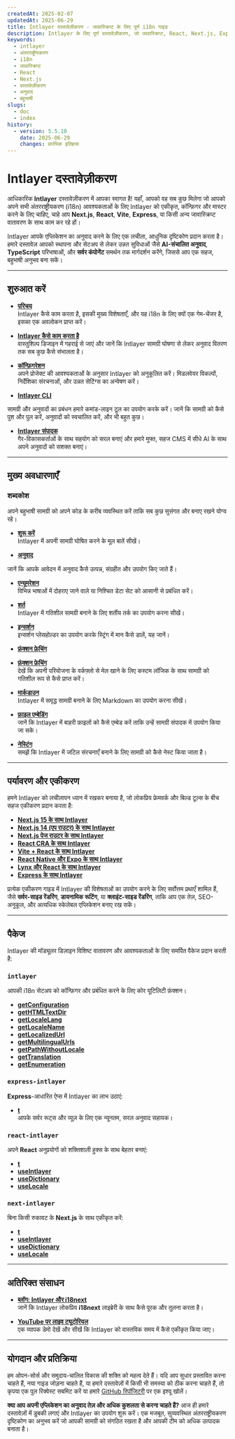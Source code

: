 ```yaml
---
createdAt: 2025-02-07
updatedAt: 2025-06-29
title: Intlayer दस्तावेज़ीकरण - जावास्क्रिप्ट के लिए पूर्ण i18n गाइड
description: Intlayer के लिए पूर्ण दस्तावेज़ीकरण, जो जावास्क्रिप्ट, React, Next.js, Express, और अन्य फ्रेमवर्क के लिए आधुनिक अंतरराष्ट्रीयकरण लाइब्रेरी है।
keywords:
  - intlayer
  - अंतरराष्ट्रीयकरण
  - i18n
  - जावास्क्रिप्ट
  - React
  - Next.js
  - दस्तावेज़ीकरण
  - अनुवाद
  - बहुभाषी
slugs:
  - doc
  - index
history:
  - version: 5.5.10
    date: 2025-06-29
    changes: प्रारंभिक इतिहास
---
```


# Intlayer दस्तावेज़ीकरण

आधिकारिक **Intlayer** दस्तावेज़ीकरण में आपका स्वागत है! यहाँ, आपको वह सब कुछ मिलेगा जो आपको अपने सभी अंतरराष्ट्रीयकरण (i18n) आवश्यकताओं के लिए Intlayer को एकीकृत, कॉन्फ़िगर और मास्टर करने के लिए चाहिए, चाहे आप **Next.js**, **React**, **Vite**, **Express**, या किसी अन्य जावास्क्रिप्ट वातावरण के साथ काम कर रहे हों।

Intlayer आपके एप्लिकेशन का अनुवाद करने के लिए एक लचीला, आधुनिक दृष्टिकोण प्रदान करता है। हमारे दस्तावेज़ आपको स्थापना और सेटअप से लेकर उन्नत सुविधाओं जैसे **AI-संचालित अनुवाद**, **TypeScript** परिभाषाओं, और **सर्वर कंपोनेंट** समर्थन तक मार्गदर्शन करेंगे, जिससे आप एक सहज, बहुभाषी अनुभव बना सकें।

---

## शुरुआत करें

- **[परिचय](https://github.com/aymericzip/intlayer/blob/main/docs/docs/hi/introduction.md)**  
  Intlayer कैसे काम करता है, इसकी मुख्य विशेषताएँ, और यह i18n के लिए क्यों एक गेम-चेंजर है, इसका एक अवलोकन प्राप्त करें।

- **[Intlayer कैसे काम करता है](https://github.com/aymericzip/intlayer/blob/main/docs/docs/hi/how_works_intlayer.md)**  
  वास्तुशिल्प डिजाइन में गहराई से जाएं और जानें कि Intlayer सामग्री घोषणा से लेकर अनुवाद वितरण तक सब कुछ कैसे संभालता है।

- **[कॉन्फ़िगरेशन](https://github.com/aymericzip/intlayer/blob/main/docs/docs/hi/configuration.md)**  
  अपने प्रोजेक्ट की आवश्यकताओं के अनुसार Intlayer को अनुकूलित करें। मिडलवेयर विकल्पों, निर्देशिका संरचनाओं, और उन्नत सेटिंग्स का अन्वेषण करें।

- **[Intlayer CLI](https://github.com/aymericzip/intlayer/blob/main/docs/docs/hi/intlayer_cli.md)**

सामग्री और अनुवादों का प्रबंधन हमारे कमांड-लाइन टूल का उपयोग करके करें। जानें कि सामग्री को कैसे पुश और पुल करें, अनुवादों को स्वचालित करें, और भी बहुत कुछ।

- **[Intlayer संपादक](https://github.com/aymericzip/intlayer/blob/main/docs/docs/hi/intlayer_visual_editor.md)**  
  गैर-विकासकर्ताओं के साथ सहयोग को सरल बनाएं और हमारे मुफ्त, सहज CMS में सीधे AI के साथ अपने अनुवादों को सशक्त बनाएं।

---

## मुख्य अवधारणाएँ

### शब्दकोश

अपने बहुभाषी सामग्री को अपने कोड के करीब व्यवस्थित करें ताकि सब कुछ सुसंगत और बनाए रखने योग्य रहे।

- **[शुरू करें](https://github.com/aymericzip/intlayer/blob/main/docs/docs/hi/dictionary/get_started.md)**  
  Intlayer में अपनी सामग्री घोषित करने के मूल बातें सीखें।

- **[अनुवाद](https://github.com/aymericzip/intlayer/blob/main/docs/docs/hi/dictionary/translation.md)**

जानें कि आपके आवेदन में अनुवाद कैसे उत्पन्न, संग्रहीत और उपयोग किए जाते हैं।

- **[एन्यूमरेशन](https://github.com/aymericzip/intlayer/blob/main/docs/docs/hi/dictionary/enumeration.md)**  
  विभिन्न भाषाओं में दोहराए जाने वाले या निश्चित डेटा सेट को आसानी से प्रबंधित करें।

- **[शर्त](https://github.com/aymericzip/intlayer/blob/main/docs/docs/hi/dictionary/conditional.md)**  
  Intlayer में गतिशील सामग्री बनाने के लिए शर्तीय तर्क का उपयोग करना सीखें।

- **[इन्सर्शन](https://github.com/aymericzip/intlayer/blob/main/docs/docs/hi/dictionary/insertion.md)**  
  इन्सर्शन प्लेसहोल्डर का उपयोग करके स्ट्रिंग में मान कैसे डालें, यह जानें।

- **[फ़ंक्शन फ़ेचिंग](https://github.com/aymericzip/intlayer/blob/main/docs/docs/hi/dictionary/function_fetching.md)**
- **[फ़ंक्शन फ़ेचिंग](https://github.com/aymericzip/intlayer/blob/main/docs/docs/hi/dictionary/function_fetching.md)**  
  देखें कि अपनी परियोजना के वर्कफ़्लो से मेल खाने के लिए कस्टम लॉजिक के साथ सामग्री को गतिशील रूप से कैसे प्राप्त करें।

- **[मार्कडाउन](https://github.com/aymericzip/intlayer/blob/main/docs/docs/hi/dictionary/markdown.md)**  
  Intlayer में समृद्ध सामग्री बनाने के लिए Markdown का उपयोग करना सीखें।

- **[फ़ाइल एम्बेडिंग](https://github.com/aymericzip/intlayer/blob/main/docs/docs/hi/dictionary/file_embeddings.md)**  
  जानें कि Intlayer में बाहरी फ़ाइलों को कैसे एम्बेड करें ताकि उन्हें सामग्री संपादक में उपयोग किया जा सके।

- **[नेस्टिंग](https://github.com/aymericzip/intlayer/blob/main/docs/docs/hi/dictionary/nesting.md)**  
  समझें कि Intlayer में जटिल संरचनाएँ बनाने के लिए सामग्री को कैसे नेस्ट किया जाता है।

---

## पर्यावरण और एकीकरण

हमने Intlayer को लचीलापन ध्यान में रखकर बनाया है, जो लोकप्रिय फ्रेमवर्क और बिल्ड टूल्स के बीच सहज एकीकरण प्रदान करता है:

- **[Next.js 15 के साथ Intlayer](https://github.com/aymericzip/intlayer/blob/main/docs/docs/hi/intlayer_with_nextjs_15.md)**
- **[Next.js 14 (एप राउटर) के साथ Intlayer](https://github.com/aymericzip/intlayer/blob/main/docs/docs/hi/intlayer_with_nextjs_14.md)**
- **[Next.js पेज राउटर के साथ Intlayer](https://github.com/aymericzip/intlayer/blob/main/docs/docs/hi/intlayer_with_nextjs_page_router.md)**
- **[React CRA के साथ Intlayer](https://github.com/aymericzip/intlayer/blob/main/docs/docs/hi/intlayer_with_create_react_app.md)**
- **[Vite + React के साथ Intlayer](https://github.com/aymericzip/intlayer/blob/main/docs/docs/hi/intlayer_with_vite+react.md)**
- **[React Native और Expo के साथ Intlayer](https://github.com/aymericzip/intlayer/blob/main/docs/docs/hi/intlayer_with_react_native+expo.md)**
- **[Lynx और React के साथ Intlayer](https://github.com/aymericzip/intlayer/blob/main/docs/docs/hi/intlayer_with_lynx+react.md)**
- **[Express के साथ Intlayer](https://github.com/aymericzip/intlayer/blob/main/docs/docs/hi/intlayer_with_express.md)**

प्रत्येक एकीकरण गाइड में Intlayer की विशेषताओं का उपयोग करने के लिए सर्वोत्तम प्रथाएँ शामिल हैं, जैसे **सर्वर-साइड रेंडरिंग**, **डायनामिक रूटिंग**, या **क्लाइंट-साइड रेंडरिंग**, ताकि आप एक तेज़, SEO-अनुकूल, और अत्यधिक स्केलेबल एप्लिकेशन बनाए रख सकें।

---

## पैकेज

Intlayer की मॉड्यूलर डिज़ाइन विशिष्ट वातावरण और आवश्यकताओं के लिए समर्पित पैकेज प्रदान करती है:

### `intlayer`

आपकी i18n सेटअप को कॉन्फ़िगर और प्रबंधित करने के लिए कोर यूटिलिटी फ़ंक्शन।

- **[getConfiguration](https://github.com/aymericzip/intlayer/blob/main/docs/docs/hi/packages/intlayer/getConfiguration.md)**
- **[getHTMLTextDir](https://github.com/aymericzip/intlayer/blob/main/docs/docs/hi/packages/intlayer/getHTMLTextDir.md)**
- **[getLocaleLang](https://github.com/aymericzip/intlayer/blob/main/docs/docs/hi/packages/intlayer/getLocaleLang.md)**
- **[getLocaleName](https://github.com/aymericzip/intlayer/blob/main/docs/docs/hi/packages/intlayer/getLocaleName.md)**
- **[getLocalizedUrl](https://github.com/aymericzip/intlayer/blob/main/docs/docs/hi/packages/intlayer/getLocalizedUrl.md)**
- **[getMultilingualUrls](https://github.com/aymericzip/intlayer/blob/main/docs/docs/hi/packages/intlayer/getMultilingualUrls.md)**
- **[getPathWithoutLocale](https://github.com/aymericzip/intlayer/blob/main/docs/docs/hi/packages/intlayer/getPathWithoutLocale.md)**
- **[getTranslation](https://github.com/aymericzip/intlayer/blob/main/docs/docs/hi/packages/intlayer/getTranslation.md)**
- **[getEnumeration](https://github.com/aymericzip/intlayer/blob/main/docs/docs/hi/packages/intlayer/getEnumeration.md)**

### `express-intlayer`

**Express**-आधारित ऐप्स में Intlayer का लाभ उठाएं:

- **[t](https://github.com/aymericzip/intlayer/blob/main/docs/docs/hi/packages/express-intlayer/t.md)**  
  आपके सर्वर रूट्स और व्यूज़ के लिए एक न्यूनतम, सरल अनुवाद सहायक।

### `react-intlayer`

अपने **React** अनुप्रयोगों को शक्तिशाली हुक्स के साथ बेहतर बनाएं:

- **[t](https://github.com/aymericzip/intlayer/blob/main/docs/docs/hi/packages/react-intlayer/t.md)**
- **[useIntlayer](https://github.com/aymericzip/intlayer/blob/main/docs/docs/hi/packages/react-intlayer/useIntlayer.md)**
- **[useDictionary](https://github.com/aymericzip/intlayer/blob/main/docs/docs/hi/packages/react-intlayer/useDictionary.md)**
- **[useLocale](https://github.com/aymericzip/intlayer/blob/main/docs/docs/hi/packages/react-intlayer/useLocale.md)**

### `next-intlayer`

बिना किसी रुकावट के **Next.js** के साथ एकीकृत करें:

- **[t](https://github.com/aymericzip/intlayer/blob/main/docs/docs/hi/packages/next-intlayer/t.md)**
- **[useIntlayer](https://github.com/aymericzip/intlayer/blob/main/docs/docs/hi/packages/next-intlayer/useIntlayer.md)**
- **[useDictionary](https://github.com/aymericzip/intlayer/blob/main/docs/docs/hi/packages/next-intlayer/useDictionary.md)**
- **[useLocale](https://github.com/aymericzip/intlayer/blob/main/docs/docs/hi/packages/next-intlayer/useLocale.md)**

---

## अतिरिक्त संसाधन

- **[ब्लॉग: Intlayer और i18next](https://github.com/aymericzip/intlayer/blob/main/docs/docs/hi/intlayer_with_i18next.md)**  
  जानें कि Intlayer लोकप्रिय **i18next** लाइब्रेरी के साथ कैसे पूरक और तुलना करता है।

- **[YouTube पर लाइव ट्यूटोरियल](https://youtu.be/W2G7KxuSD4c?si=GyU_KpVhr61razRw)**  
  एक व्यापक डेमो देखें और सीखें कि Intlayer को वास्तविक समय में कैसे एकीकृत किया जाए।

---

## योगदान और प्रतिक्रिया

हम ओपन-सोर्स और समुदाय-चालित विकास की शक्ति को महत्व देते हैं। यदि आप सुधार प्रस्तावित करना चाहते हैं, नया गाइड जोड़ना चाहते हैं, या हमारे दस्तावेज़ों में किसी भी समस्या को ठीक करना चाहते हैं, तो कृपया एक पुल रिक्वेस्ट सबमिट करें या हमारे [GitHub रिपॉजिटरी](https://github.com/aymericzip/intlayer/blob/main/docs/docs) पर एक इश्यू खोलें।

**क्या आप अपनी एप्लिकेशन का अनुवाद तेज़ और अधिक कुशलता से करना चाहते हैं?** आज ही हमारे दस्तावेज़ों में डुबकी लगाएं और Intlayer का उपयोग शुरू करें। एक मजबूत, सुव्यवस्थित अंतरराष्ट्रीयकरण दृष्टिकोण का अनुभव करें जो आपकी सामग्री को संगठित रखता है और आपकी टीम को अधिक उत्पादक बनाता है।

